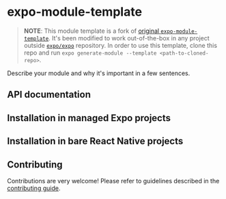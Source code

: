 # expo-module-template

> **NOTE**: This module template is a fork of [original `expo-module-template`](https://github.com/expo/expo/tree/master/packages/expo-module-template). It's been
modified to work out-of-the-box in any project outside [`expo/expo`](https://github.com/expo/expo) repository. In order to use this template, clone this repo and run `expo generate-module --template <path-to-cloned-repo>`.

Describe your module and why it's important in a few sentences.

## API documentation

## Installation in managed Expo projects

## Installation in bare React Native projects

## Contributing

Contributions are very welcome! Please refer to guidelines described in the [contributing guide](https://github.com/expo/expo#contributing).
